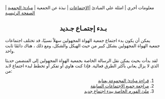 
معلومات أخري | امثلة علي المبادئ  |[الإجتماعات](https://amateursanonymous.github.io/meetings) | نبذة عن الجمعية | [مبادئ الجمعية](https://amateursanonymous.github.io/principles) | [الصفحة الرئيسية](https://amateursanonymous.github.io/index-new)

## <center> بـدء إجتمـاع جـديد </center>

 <p>يمكن أن يكون بدء اجتماع جمعية الهواة المجهولين سهلاً نسبيًا، قد تختلف اجتماعات جمعية الهواة المجهولين بشكل كبير من حيث الهيكل والشكل، ومع ذلك ، هناك دائمًا ثابت واحد.</p>

 <p> لقد بدأت بحيث يمكن نقل الرسالة الخاصة بجمعية الهواة المجهولين إلى المنضمن حديثا الذي لا يزال يعاني بأكثر الطرق فعالية. فإذا كنت هاوي أو تفكر أو تخطط لبدء اجتماع لابد من:</p>

 <div dir="RTL">
   <ol>
       <li><a href="https://amateursanonymous.github.io/principles" target="_blank">قراءة مبادئ المجموعة بعناية</a></li>
       <li><a href="https://amateursanonymous.github.io/meetings" target="_blank">مراجعة جميع الاجتماعات السابقة</a></li>
       <li><a href="" target="_blank">ملئ الفورم الخاصة ببدء اجتماع جديد</a></li>
   </ol>
 </div>
